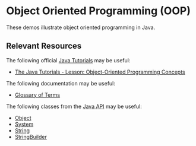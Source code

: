 Object Oriented Programming (OOP)
=================================================

These demos illustrate object oriented programming in Java.

## Relevant Resources ##

The following official [Java Tutorials](https://docs.oracle.com/javase/tutorial/index.html) may be useful:

- [The Java Tutorials - Lesson: Object-Oriented Programming Concepts](https://docs.oracle.com/javase/tutorial/java/concepts/index.html)

The following documentation may be useful:

- [Glossary of Terms](https://docs.oracle.com/javase/tutorial/information/glossary.html)

The following classes from the [Java API](https://docs.oracle.com/en/java/javase/15/docs/api/index.html) may be useful:

- [Object](https://docs.oracle.com/en/java/javase/15/docs/api/java.base/java/lang/Object.html)
- [System](https://docs.oracle.com/en/java/javase/15/docs/api/java.base/java/lang/System.html)
- [String](https://docs.oracle.com/en/java/javase/15/docs/api/java.base/java/lang/String.html)
- [StringBuilder](https://docs.oracle.com/en/java/javase/15/docs/api/java.base/java/lang/StringBuilder.html)
